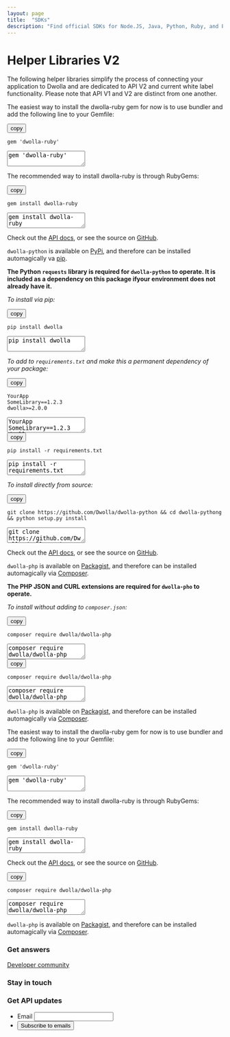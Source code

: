 ```yaml
---
layout: page
title:  "SDKs"
description: "Find official SDKs for Node.JS, Java, Python, Ruby, and PHP."
---
```


<div class="page-wrap">
    <h1>Helper Libraries V2</h1>
    <p>The following helper libraries simplify the process of connecting your application to Dwolla and are dedicated to API V2 and current white label functionality. Please note that <a>API V1 and V2 are distinct</a> from one another.</p>
    <section class="lng-reference">
        <div id="ruby">
            <div class="icon icon-lang-ruby"></div>
            <p>The easiest way to install the dwolla-ruby gem for now is to use bundler and add the following line to your Gemfile:</p>
            <div class="code-snippet js-code-snippet">
                <button class="btn alternative" data-clipboard-target="#code-copy-0">copy</button>
                <div class="code-snippet__cnt">
                    <pre class=" language-ruby"><code class=" language-ruby">gem <span class="token string">'dwolla-ruby'</span></code></pre>
                </div>
            <textarea id="code-copy-0">gem 'dwolla-ruby'</textarea></div>  
            <p>The recommended way to install dwolla-ruby is through RubyGems:</p>
            <div class="code-snippet js-code-snippet">
                <button class="btn alternative" data-clipboard-target="#code-copy-1">copy</button>
                <div class="code-snippet__cnt">
                    <pre class=" language-ruby"><code class=" language-ruby">gem install dwolla<span class="token operator">-</span>ruby</code></pre>
                </div>
            <textarea id="code-copy-1">gem install dwolla-ruby</textarea></div>
            <p>Check out the <a href="">API docs</a>, or see the source on <a href="">GitHub</a>.</p>
        </div>
        <div id="python">
            <div class="icon icon-lang-python"></div>
            <p><code>dwolla-python</code> is available on <a href="">PyPi</a>, and therefore can be installed automagically va <a href="">pip</a>.</p>
            <p><strong>The Python <code>requests</code> library is required for <code>dwolla-python</code> to operate. It is included as a dependency on this package ifyour environment does not already have it.</strong></p>
            <p><em>To install via pip:</em></p>
            <div class="code-snippet js-code-snippet">
                <button class="btn alternative" data-clipboard-target="#code-copy-2">copy</button>
                <div class="code-snippet__cnt">
                    <pre class=" language-python"><code class=" language-python">pip install dwolla</code></pre>
                </div>
            <textarea id="code-copy-2">pip install dwolla</textarea></div>
            <p><em>To add to <code>requirements.txt</code> and make this a permanent dependency of your package:</em></p>
            <div class="code-snippet js-code-snippet">
                <button class="btn alternative" data-clipboard-target="#code-copy-3">copy</button>
                <div class="code-snippet__cnt">
                    <pre class=" language-python"><code class=" language-python">YourApp
SomeLibrary<span class="token operator">==</span><span class="token number">1.2</span><span class="token punctuation">.</span><span class="token number">3</span>
dwolla<span class="token operator">&gt;=</span><span class="token number">2.0</span><span class="token punctuation">.</span><span class="token number">0</span></code></pre>
                </div>
            <textarea id="code-copy-3">YourApp
SomeLibrary==1.2.3
dwolla&gt;=2.0.0</textarea></div>
            <div class="code-snippet js-code-snippet">
                <button class="btn alternative" data-clipboard-target="#code-copy-4">copy</button>
                <div class="code-snippet__cnt">
                    <pre class=" language-python"><code class=" language-python">pip install <span class="token operator">-</span>r requirements<span class="token punctuation">.</span>txt</code></pre>
                </div>
            <textarea id="code-copy-4">pip install -r requirements.txt</textarea></div>
            <p><em>To install directly from source:</em></p>
            <div class="code-snippet js-code-snippet">
                <button class="btn alternative" data-clipboard-target="#code-copy-5">copy</button>
                <div class="code-snippet__cnt">
                    <pre class=" language-python"><code class=" language-python">git clone https<span class="token punctuation">:</span><span class="token operator">/</span><span class="token operator">/</span>github<span class="token punctuation">.</span>com<span class="token operator">/</span>Dwolla<span class="token operator">/</span>dwolla<span class="token operator">-</span>python <span class="token operator">&amp;&amp;</span> cd dwolla<span class="token operator">-</span>pythong <span class="token operator">&amp;&amp;</span> python setup<span class="token punctuation">.</span>py install</code></pre>
                </div>
            <textarea id="code-copy-5">git clone https://github.com/Dwolla/dwolla-python &amp;&amp; cd dwolla-pythong &amp;&amp; python setup.py install</textarea></div>
            <p>Check out the <a href="">API docs</a>, or see the source on <a href="">GitHub</a>.</p>
        </div>
        <div id="php">
            <div class="icon icon-lang-php"></div>
            <p><code>dwolla-php</code> is available on <a href="">Packagist</a>, and therefore can be installed automagically via <a href="">Composer</a>.</p>
            <p><strong>The PHP JSON and CURL extensions are required for <code>dwolla-pho</code> to operate.</strong></p>
            <p><em>To install without adding to <code>composer.json</code>:</em></p>
            <div class="code-snippet js-code-snippet">
                <button class="btn alternative" data-clipboard-target="#code-copy-6">copy</button>
                <div class="code-snippet__cnt">
                    <pre class=" language-python"><code class=" language-python">composer require dwolla<span class="token operator">/</span>dwolla<span class="token operator">-</span>php</code></pre>
                </div>
            <textarea id="code-copy-6">composer require dwolla/dwolla-php</textarea></div>
        </div>
        <div id="node">
            <div class="icon icon-lang-node"></div>
            <div class="code-snippet js-code-snippet">
                <button class="btn alternative" data-clipboard-target="#code-copy-7">copy</button>
                <div class="code-snippet__cnt">
                    <pre class=" language-python"><code class=" language-python">composer require dwolla<span class="token operator">/</span>dwolla<span class="token operator">-</span>php</code></pre>
                </div>
            <textarea id="code-copy-7">composer require dwolla/dwolla-php</textarea></div>
            <p><code>dwolla-php</code> is available on <a href="">Packagist</a>, and therefore can be installed automagically via <a href="">Composer</a>.</p>
        </div>
        <div id="java">
            <div class="icon icon-lang-java"></div>
            <p>The easiest way to install the dwolla-ruby gem for now is to use bundler and add the following line to your Gemfile:</p>
            <div class="code-snippet js-code-snippet">
                <button class="btn alternative" data-clipboard-target="#code-copy-8">copy</button>
                <div class="code-snippet__cnt">
                    <pre class=" language-ruby"><code class=" language-ruby">gem <span class="token string">'dwolla-ruby'</span></code></pre>
                </div>
            <textarea id="code-copy-8">gem 'dwolla-ruby'</textarea></div>  
            <p>The recommended way to install dwolla-ruby is through RubyGems:</p>
            <div class="code-snippet js-code-snippet">
                <button class="btn alternative" data-clipboard-target="#code-copy-9">copy</button>
                <div class="code-snippet__cnt">
                    <pre class=" language-ruby"><code class=" language-ruby">gem install dwolla<span class="token operator">-</span>ruby</code></pre>
                </div>
            <textarea id="code-copy-9">gem install dwolla-ruby</textarea></div>
            <p>Check out the <a href="">API docs</a>, or see the source on <a href="">GitHub</a>.</p>
        </div>
        <div id="c-sharp">
            <div class="icon icon-lang-c-sharp"></div>
            <div class="code-snippet js-code-snippet">
                <button class="btn alternative" data-clipboard-target="#code-copy-10">copy</button>
                <div class="code-snippet__cnt">
                    <pre class=" language-python"><code class=" language-python">composer require dwolla<span class="token operator">/</span>dwolla<span class="token operator">-</span>php</code></pre>
                </div>
            <textarea id="code-copy-10">composer require dwolla/dwolla-php</textarea></div>
            <p><code>dwolla-php</code> is available on <a href="">Packagist</a>, and therefore can be installed automagically via <a href="">Composer</a>.</p>
        </div>
    </section>
    <section class="reach-out">
        <section class="reach-out__link">
            <h3>Get answers</h3>
            <a class="icon-developer-community" href="">Developer community</a>
        </section>
        <section class="reach-out__social">
            <h3>Stay in touch</h3>
            <a class="icon-social-twitter" href=""></a>
            <a class="icon-social-facebook" href=""></a>
            <a class="icon-social-github" href=""></a>
        </section>
        <section>
            <h3>Get API updates</h3>
            <ul class="fields-list js-infield-label">
                <li>
                    <label for="email">Email</label>
                    <input type="text" id="email" name="email">
                </li>
                <li>
                    <input type="submit" value="Subscribe to emails" class="btn secondary">
                </li>
            </ul>
        </section>
    </section>
</div>